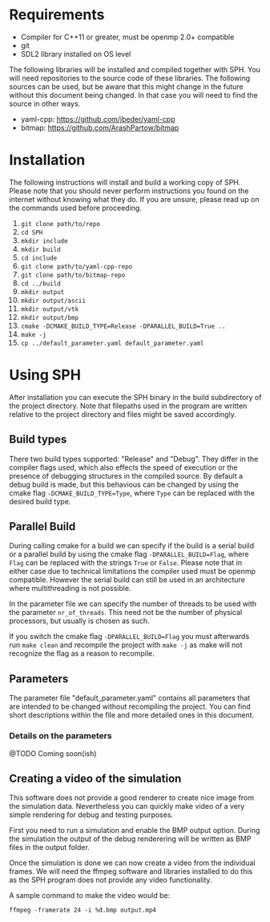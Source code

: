 # Requirements
* Compiler for C++11 or greater, must be openmp 2.0+ compatible
* git
* SDL2 library installed on OS level

The following libraries will be installed and compiled together with SPH. You will need repositories to the source code of these libraries. The following sources can be used, but be aware that this might change in the future without this document being changed. In that case you will need to find the source in other ways.

* yaml-cpp: https://github.com/jbeder/yaml-cpp
* bitmap: https://github.com/ArashPartow/bitmap


# Installation
The following instructions will install and build a working copy of SPH. Please note that you should never perform instructions you found on the internet without knowing what they do. If you are unsure, please read up on the commands used before proceeding.

1. ```git clone path/to/repo```
2. ```cd SPH```
3. ```mkdir include```
3. ```mkdir build```
4. ```cd include```
5. ```git clone path/to/yaml-cpp-repo```
5. ```git clone path/to/bitmap-repo```
6. ```cd ../build```
7. ```mkdir output```
7. ```mkdir output/ascii```
7. ```mkdir output/vtk```
7. ```mkdir output/bmp```
7. ```cmake -DCMAKE_BUILD_TYPE=Release -DPARALLEL_BUILD=True ..```
8. ```make -j```
9. ```cp ../default_parameter.yaml default_parameter.yaml```

# Using SPH
After installation you can execute the SPH binary in the build subdirectory of the project directory. Note that filepaths used in the program are written relative to the project directory and files might be saved accordingly.

## Build types
There two build types supported: "Release" and "Debug". They differ in the compiler flags used, which also effects the speed of execution or the presence of debugging structures in the compiled source. By default a debug build is made, but this behavious can be changed by using the cmake flag ```-DCMAKE_BUILD_TYPE=Type```, where ```Type``` can be replaced with the desired build type.

## Parallel Build
During calling cmake for a build we can specify if the build is a serial build or a parallel build by using the cmake flag ```-DPARALLEL_BUILD=Flag```, where ```Flag``` can be replaced with the strings ```True``` or ```False```. Please note that in either case due to technical limitations the compiler used must be openmp compatible. However the serial build can still be used in an architecture where multithreading is not possible.

In the parameter file we can specify the number of threads to be used with the parameter ```nr_of_threads```. This need not be the number of physical processors, but usually is chosen as such.

If you switch the cmake flag ```-DPARALLEL_BUILD=Flag``` you must afterwards run ```make clean``` and recompile the project with ```make -j``` as make will not recognize the flag as a reason to recompile.

## Parameters
The parameter file "default_parameter.yaml" contains all parameters that are intended to be changed without recompiling the project. You can find short descriptions within the file and more detailed ones in this document.

### Details on the parameters
@TODO Coming soon(ish)

## Creating a video of the simulation
This software does not provide a good renderer to create nice image from the simulation data. Nevertheless you can quickly make video of a very simple rendering for debug and testing purposes.

First you need to run a simulation and enable the BMP output option. During the simulation the output of the debug renderering will be written as BMP files in the output folder.

Once the simulation is done we can now create a video from the individual frames. We will need the ffmpeg software and libraries installed to do this as the SPH program does not provide any video functionality.

A sample command to make the video would be:

```ffmpeg -framerate 24 -i %d.bmp output.mp4```